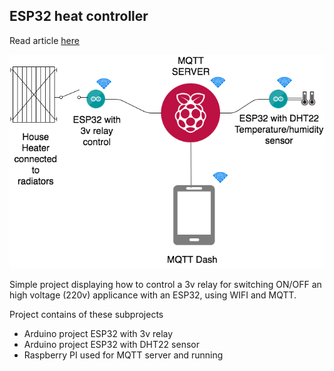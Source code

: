 ESP32 heat controller
----------------------
Read article [here](https://medium.com/@rasmusschlunsen/hacking-a-heat-controller-with-esp32-mqtt-96eaadb36228)

![Project setup](https://github.com/schlunsen/esp32_heatcontroller/raw/master/assets/Heat%20controller%20project.png)

Simple project displaying how to control a 3v relay for switching ON/OFF an high voltage (220v) applicance with an ESP32, using WIFI and MQTT.

Project contains of these subprojects

* Arduino project ESP32 with 3v relay
* Arduino project  ESP32 with DHT22 sensor
* Raspberry PI used for MQTT server and running 




